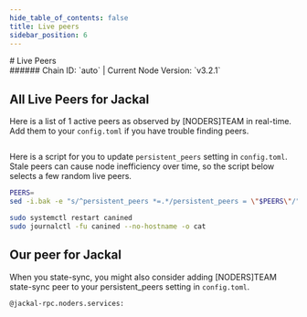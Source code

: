 ```yaml
---
hide_table_of_contents: false
title: Live peers
sidebar_position: 6
---
```


<div class="h1-with-icon icon-jackal">
# Live Peers
</div>
###### Chain ID: `auto` | Current Node Version: `v3.2.1`

## All Live Peers for Jackal
Here is a list of 1 active peers as observed by [NODERS]TEAM in real-time. Add them to your `config.toml` if you have trouble finding peers.

```bash

```

Here is a script for you to update `persistent_peers` setting in `config.toml`. Stale peers can cause node inefficiency over time, so the script below selects a few random live peers.

```bash
PEERS=
sed -i.bak -e "s/^persistent_peers *=.*/persistent_peers = \"$PEERS\"/" ~/.canine/config/config.toml

sudo systemctl restart canined
sudo journalctl -fu canined --no-hostname -o cat
```

## Our peer for Jackal
When you state-sync, you might also consider adding [NODERS]TEAM state-sync peer to your persistent_peers setting in `config.toml`.

```bash
@jackal-rpc.noders.services:
```
